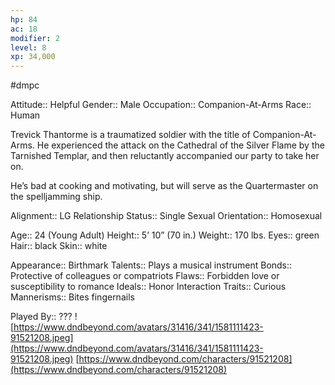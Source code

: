 ```yaml
---
hp: 84
ac: 18
modifier: 2
level: 8
xp: 34,000
---
```

#dmpc 

Attitude:: Helpful
Gender:: Male
Occupation:: Companion-At-Arms
Race:: Human

Trevick Thantorme is a traumatized soldier with the title of Companion-At-Arms. He experienced the attack on the Cathedral of the Silver Flame by the Tarnished Templar, and then reluctantly accompanied our party to take her on.

He’s bad at cooking and motivating, but will serve as the Quartermaster on the spelljamming ship.

Alignment:: LG
Relationship Status:: Single
Sexual Orientation:: Homosexual

Age:: 24 (Young Adult)
Height:: 5’ 10” (70 in.)
Weight:: 170 lbs.
Eyes:: green
Hair:: black
Skin:: white

Appearance:: Birthmark
Talents:: Plays a musical instrument
Bonds:: Protective of colleagues or compatriots
Flaws:: Forbidden love or susceptibility to romance
Ideals:: Honor
Interaction Traits:: Curious
Mannerisms:: Bites fingernails

Played By:: ???
![https://www.dndbeyond.com/avatars/31416/341/1581111423-91521208.jpeg](https://www.dndbeyond.com/avatars/31416/341/1581111423-91521208.jpeg)
[https://www.dndbeyond.com/characters/91521208](https://www.dndbeyond.com/characters/91521208)